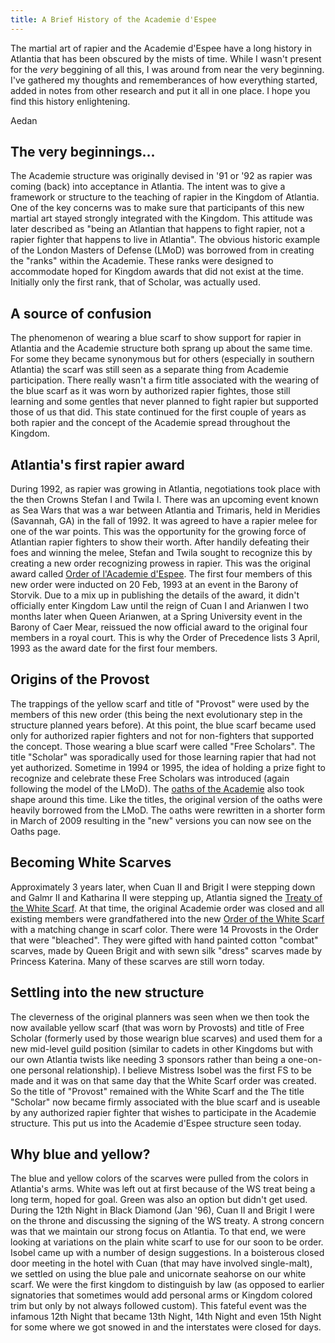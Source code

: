 ```yaml
---
title: A Brief History of the Academie d'Espee
---
```


The martial art of rapier and the Academie d'Espee have a long history in Atlantia that has been obscured by the mists of time.  While I wasn't present for the *very* beggining of all this, I was around from near the very beginning.  I've gathered my thoughts and rememberances of how everything started, added in notes from other research and put it all in one place.  I hope you find this history enlightening.

Aedan

## The very beginnings...

The Academie structure was originally devised in '91 or '92 as rapier was coming (back) into acceptance in Atlantia. The intent was to give a framework or structure to the teaching of rapier in the Kingdom of Atlantia.  One of the key concerns was to make sure that participants of this new martial art stayed strongly integrated with the Kingdom.  This attitude was later described as "being an Atlantian that happens to fight rapier, not a rapier fighter that happens to live in Atlantia".  The obvious historic example of the London Masters of Defense (LMoD) was borrowed from in creating the "ranks" within the Academie.  These ranks were designed to accommodate hoped for Kingdom awards that did not exist at the time.  Initially only the first rank, that of Scholar, was actually used.

## A source of confusion

The phenomenon of wearing a blue scarf to show support for rapier in Atlantia and the Academie structure both sprang up about the same time.  For some they became synonymous but for others (especially in southern Atlantia) the scarf was still seen as a separate thing from Academie participation. There really wasn't a firm title associated with the wearing of the blue scarf as it was worn by authorized rapier fightes, those still learning and some gentles that never planned to fight rapier but supported those of us that did.  This state continued for the first couple of years as both rapier and the concept of the Academie spread throughout the Kingdom.

## Atlantia's first rapier award

During 1992, as rapier was growing in Atlantia, negotiations took place with the then Crowns Stefan I and Twila I.  There was an upcoming event known as Sea Wars that was a war between Atlantia and Trimaris, held in Meridies (Savannah, GA) in the fall of 1992.  It was agreed to have a rapier melee for one of the war points.  This was the opportunity for the growing force of Atlantian rapier fighters to show their worth.  After handily defeating their foes and winning the melee, Stefan and Twila sought to recognize this by creating a new order recognizing prowess in rapier.  This was the original award called [Order of l'Academie d'Espee](http://op.atlantia.sca.org/op_award.php?award_id=48). The first four members of this new order were inducted on 20 Feb, 1993 at an event in the Barony of Storvik.  Due to a mix up in publishing the details of the award, it didn't officially enter Kingdom Law until the reign of Cuan I and Arianwen I two months later when Queen Arianwen, at a Spring University event in the Barony of Caer Mear, reissued the now official award to the original four members in a royal court.  This is why the Order of Precedence lists 3 April, 1993 as the award date for the first four members.

## Origins of the Provost

The trappings of the yellow scarf and title of "Provost" were used by the members of this new order (this being the next evolutionary step in the structure planned years before). At this point, the blue scarf became used only for authorized rapier fighters and not for non-fighters that supported the concept.  Those wearing a blue scarf were called "Free Scholars".  The title "Scholar" was sporadically used for those learning rapier that had not yet authorized.  Sometime in 1994 or 1995, the idea of holding a prize fight to recognize and celebrate these Free Scholars was introduced (again following the model of the LMoD).  The [oaths of the Academie](/oaths) also took shape around this time.  Like the titles, the original version of the oaths were heavily borrowed from the LMoD.  The oaths were rewritten in a shorter form in March of 2009 resulting in the "new" versions you can now see on the Oaths page.

## Becoming White Scarves

Approximately 3 years later, when Cuan II and Brigit I were stepping down and Galmr II and Katharina II were stepping up, Atlantia signed the [Treaty of the White Scarf](/oaths/treaties). At that time, the original Academie order was closed and all existing members were grandfathered into the new [Order of the White Scarf](http://op.atlantia.sca.org/op_award.php?award_id=20) with a matching change in scarf color.  There were 14 Provosts in the Order that were "bleached".  They were gifted with hand painted cotton "combat" scarves, made by Queen Brigit and with sewn silk "dress" scarves made by Princess Katerina.  Many of these scarves are still worn today.

## Settling into the new structure

The cleverness of the original planners was seen when we then took the now available yellow scarf (that was worn by Provosts) and title of Free Scholar
(formerly used by those wearign blue scarves) and used them for a new mid-level guild position (similar to cadets in other Kingdoms but with our own
Atlantia twists like needing 3 sponsors rather than being a one-on-one personal relationship). I believe Mistress Isobel was the first FS to be made and
it was on that same day that the White Scarf order was created. So the title of "Provost" remained with the White Scarf and the The title "Scholar" now
became firmly associated with the blue scarf and is useable by any authorized rapier fighter that wishes to participate in the Academie structure.  This
put us into the Academie d'Espee structure seen today.

## Why blue and yellow?

The blue and yellow colors of the scarves were pulled from the colors in Atlantia's arms. White was left out at first because of the WS treat being
a long term, hoped for goal. Green was also an option but didn't get used. During the 12th Night in Black Diamond (Jan '96), Cuan II and Brigit I were on
the throne and discussing the signing of the WS treaty. A strong concern was that we maintain our strong focus on Atlantia. To that end, we were looking
at variations on the plain white scarf to use for our soon to be order. Isobel came up with a number of design suggestions. In a boisterous closed door
meeting in the hotel with Cuan (that may have involved single-malt), we settled on using the blue pale and unicornate seahorse on our white scarf. We
were the first kingdom to distinguish by law (as opposed to earlier signatories that sometimes would add personal arms or Kingdom colored trim but only
by not always followed custom). This fateful event was the infamous 12th Night that became 13th Night, 14th Night and even 15th Night for some where we
got snowed in and the interstates were closed for days.
